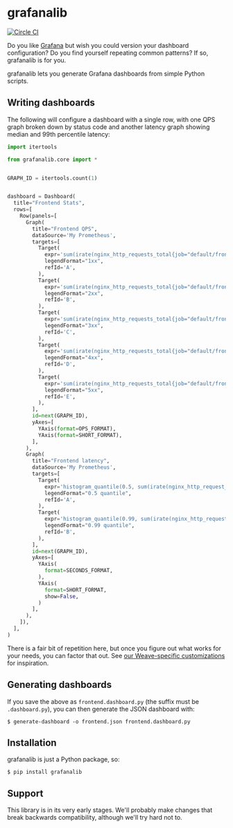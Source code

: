 # grafanalib

[![Circle CI](https://circleci.com/gh/weaveworks/grafanalib.svg?style=shield)](https://circleci.com/gh/weaveworks/grafanalib)

Do you like [Grafana](http://grafana.org/) but wish you could version your
dashboard configuration? Do you find yourself repeating common patterns?
If so, grafanalib is for you.

grafanalib lets you generate Grafana dashboards from simple Python scripts.

## Writing dashboards

The following will configure a dashboard with a single row, with one QPS graph
broken down by status code and another latency graph showing median and 99th
percentile latency:

```python
import itertools

from grafanalib.core import *


GRAPH_ID = itertools.count(1)


dashboard = Dashboard(
  title="Frontend Stats",
  rows=[
    Row(panels=[
      Graph(
        title="Frontend QPS",
        dataSource='My Prometheus',
        targets=[
          Target(
            expr='sum(irate(nginx_http_requests_total{job="default/frontend",status=~"1.."}[1m]))',
            legendFormat="1xx",
            refId='A',
          ),
          Target(
            expr='sum(irate(nginx_http_requests_total{job="default/frontend",status=~"2.."}[1m]))',
            legendFormat="2xx",
            refId='B',
          ),
          Target(
            expr='sum(irate(nginx_http_requests_total{job="default/frontend",status=~"3.."}[1m]))',
            legendFormat="3xx",
            refId='C',
          ),
          Target(
            expr='sum(irate(nginx_http_requests_total{job="default/frontend",status=~"4.."}[1m]))',
            legendFormat="4xx",
            refId='D',
          ),
          Target(
            expr='sum(irate(nginx_http_requests_total{job="default/frontend",status=~"5.."}[1m]))',
            legendFormat="5xx",
            refId='E',
          ),
        ],
        id=next(GRAPH_ID),
        yAxes=[
          YAxis(format=OPS_FORMAT),
          YAxis(format=SHORT_FORMAT),
        ],
      ),
      Graph(
        title="Frontend latency",
        dataSource='My Prometheus',
        targets=[
          Target(
            expr='histogram_quantile(0.5, sum(irate(nginx_http_request_duration_seconds_bucket{job="default/frontend"}[1m])) by (le))',
            legendFormat="0.5 quantile",
            refId='A',
          ),
          Target(
            expr='histogram_quantile(0.99, sum(irate(nginx_http_request_duration_seconds_bucket{job="default/frontend"}[1m])) by (le))',
            legendFormat="0.99 quantile",
            refId='B',
          ),
        ],
        id=next(GRAPH_ID),
        yAxes=[
          YAxis(
            format=SECONDS_FORMAT,
          ),
          YAxis(
            format=SHORT_FORMAT,
            show=False,
          )
        ],
      ),
    ]),
  ],
)
```

There is a fair bit of repetition here, but once you figure out what works for
your needs, you can factor that out.
See [our Weave-specific customizations](grafanalib/weave.py) for inspiration.

## Generating dashboards

If you save the above as `frontend.dashboard.py` (the suffix must be
`.dashboard.py`), you can then generate the JSON dashboard with:

```console
$ generate-dashboard -o frontend.json frontend.dashboard.py
```

## Installation

grafanalib is just a Python package, so:

```console
$ pip install grafanalib
```

## Support

This library is in its very early stages. We'll probably make changes that
break backwards compatibility, although we'll try hard not to.

